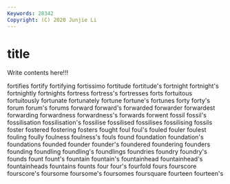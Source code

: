 ```yaml
---
Keywords: 28342
Copyright: (C) 2020 Junjie Li
---
```


# title

Write contents here!!!
 
fortifies 
fortify 
fortifying
fortissimo 
fortitude 
fortitude's 
fortnight 
fortnight's 
fortnightly 
fortnights 
fortress 
fortress's 
fortresses
forts 
fortuitous 
fortuitously 
fortunate 
fortunately 
fortune 
fortune's 
fortunes 
forty 
forty's
forum 
forum's 
forums 
forward 
forward's 
forwarded 
forwarder 
forwardest 
forwarding 
forwardness
forwardness's 
forwards 
forwent 
fossil 
fossil's 
fossilisation 
fossilisation's 
fossilise 
fossilised 
fossilises
fossilising 
fossils 
foster 
fostered 
fostering 
fosters 
fought 
foul 
foul's 
fouled
fouler 
foulest 
fouling 
foully 
foulness 
foulness's 
fouls 
found 
foundation 
foundation's
foundations 
founded 
founder 
founder's 
foundered 
foundering 
founders 
founding 
foundling 
foundling's
foundlings 
foundries 
foundry 
foundry's 
founds 
fount 
fount's 
fountain 
fountain's 
fountainhead
fountainhead's 
fountainheads 
fountains 
founts 
four 
four's 
fourfold 
fours 
fourscore 
fourscore's
foursome 
foursome's 
foursomes 
foursquare 
fourteen 
fourteen's 
